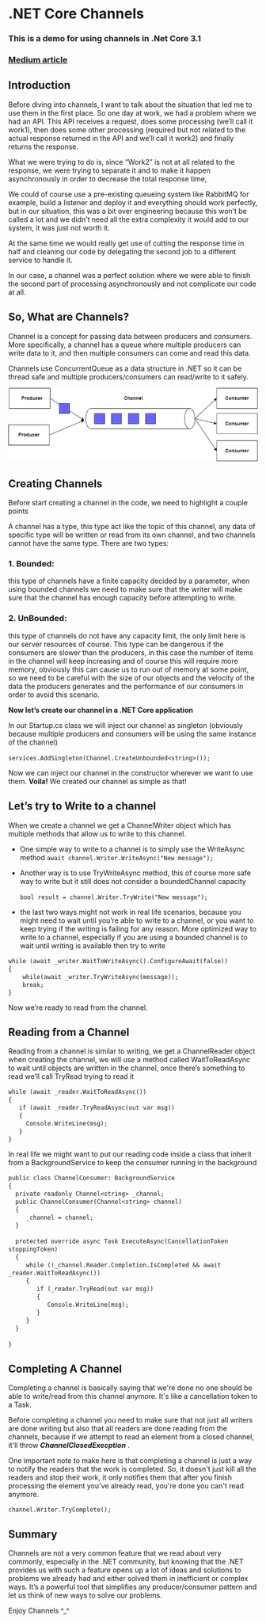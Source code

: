 # .NET Core Channels
### This is a demo for using channels in .Net Core 3.1
### [Medium article](https://medium.com/@paulahomsi_50101/net-channels-a21198e7103c)

## Introduction
Before diving into channels, I want to talk about the situation that led me to use them in the first place. So one day at work, we had a problem where we had an API. This API receives a request, does some processing (we’ll call it work1), then does some other processing (required but not related to the actual response returned in the API and we’ll call it work2) and finally returns the response.

What we were trying to do is, since “Work2” is not at all related to the response, we were trying to separate it and to make it happen asynchronously in order to decrease the total response time,

We could of course use a pre-existing queueing system like RabbitMQ for example, build a listener and deploy it and everything should work perfectly, but in our situation, this was a bit over engineering because this won’t be called a lot and we didn’t need all the extra complexity it would add to our system, it was just not worth it.

At the same time we would really get use of cutting the response time in half and cleaning our code by delegating the second job to a different service to handle it.

In our case, a channel was a perfect solution where we were able to finish the second part of processing asynchronously and not complicate our code at all.

## So, What are Channels?
Channel is a concept for passing data between producers and consumers. More specifically, a channel has a queue where multiple producers can write data to it, and then multiple consumers can come and read this data.

Channels use ConcurrentQueue as a data structure in .NET so it can be thread safe and multiple producers/consumers can read/write to it safely.

![Channel concept](ChannelsDemo/assets/channels.png)

## Creating Channels
Before start creating a channel in the code, we need to highlight a couple points

A channel has a type, this type act like the topic of this channel, any data of specific type will be written or read from its own channel, and two channels cannot have the same type. There are two types:
### 1. Bounded:
  this type of channels have a finite capacity decided by a parameter, when using bounded channels we need to make sure that the writer will make sure that the channel has enough capacity before attempting to write.

### 2. UnBounded: 
  this type of channels do not have any capacity limit, the only limit here is our server resources of course.
This type can be dangerous if the consumers are slower than the producers, in this case the number of items in the channel will keep increasing and of course this will require more memory, obviously this can cause us to run out of memory at some point, so we need to be careful with the size of our objects and the velocity of the data the producers generates and the performance of our consumers in order to avoid this scenario.

**Now let’s create our channel in a .NET Core application**

In our Startup.cs class we will inject our channel as singleton (obviously because multiple producers and consumers will be using the same instance of the channel)

`services.AddSingleton(Channel.CreateUnbounded<string>());`

Now we can inject our channel in the constructor wherever we want to use them. **Voila!** We created our channel as simple as that!

## Let’s try to Write to a channel
When we create a channel we get a ChannelWriter object which has multiple methods that allow us to write to this channel.

- One simple way to write to a channel is to simply use the WriteAsync method
  `await channel.Writer.WriteAsync("New message");`
  
- Another way is to use TryWriteAsync method, this of course more safe way to write but it still does not consider a boundedChannel capacity

  `bool result = channel.Writer.TryWrite("New message");`
  
- the last two ways might not work in real life scenarios, because you might need to wait until you’re able to write to a channel, or you want to keep trying if the writing is failing for any reason. More optimized way to write to a channel, especially if you are using a bounded channel is to wait until writing is available then try to write

```
while (await _writer.WaitToWriteAsync().ConfigureAwait(false))
{
    while(await _writer.TryWriteAsync(message));
    break;
}
```
  
Now we’re ready to read from the channel.

## Reading from a Channel
Reading from a channel is similar to writing, we get a ChannelReader object when creating the channel, we will use a method called WaitToReadAsync to wait until objects are written in the channel, once there’s something to read we’ll call TryRead trying to read it

```
while (await _reader.WaitToReadAsync())
{
   if (await _reader.TryReadAsync(out var msg))
   {
     Console.WriteLine(msg);
   }
}
```

In real life we might want to put our reading code inside a class that inherit from a BackgroundService to keep the consumer running in the background

 ```
public class ChannelConsumer: BackgroundService
{
   private readonly Channel<string> _channel;
   public ChannelConsumer(Channel<string> channel)
   {
      _channel = channel;
   }
  
   protected override async Task ExecuteAsync(CancellationToken stoppingToken)
   {
      while (!_channel.Reader.Completion.IsCompleted && await _reader.WaitToReadAsync())
      {
         if (_reader.TryRead(out var msg))
         {
            Console.WriteLine(msg);
         }
      }
   }
  
}

```

## Completing A Channel

Completing a channel is basically saying that we're done no one should be able to write/read from this channel anymore. It's like a cancellation token to a Task.

Before completing a channel you need to make sure that not just all writers are done writing but also that all readers are done reading from the channels, because if we attempt to read an element from a closed channel, it'll throw _**ChannelClosedExecption**_ .

One important note to make here is that completing a channel is just a way to notify the readers that the work is completed. So, it doesn't just kill all the readers and stop their work, it only notifies them that after you finish processing the element you've already read, you're done you can't read anymore.

```
channel.Writer.TryComplete();
```

## Summary
Channels are not a very common feature that we read about very commonly, especially in the .NET community, but knowing that the .NET provides us with such a feature opens up a lot of ideas and solutions to problems we already had and either solved them in inefficient or complex ways. It’s a powerful tool that simplifies any producer/consumer pattern and let us think of new ways to solve our problems.

Enjoy Channels ^_^
